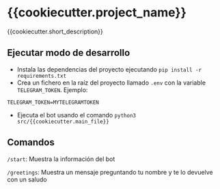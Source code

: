 # {{cookiecutter.project_name}}
{{cookiecutter.short_description}}

## Ejecutar modo de desarrollo
- Instala las dependencias del proyecto ejecutando `pip install -r requirements.txt`
- Crea un fichero en la raíz del proyecto llamado `.env` con la variable `TELEGRAM_TOKEN`. Ejemplo:
```
TELEGRAM_TOKEN=MYTELEGRAMTOKEN
```
- Ejecuta el bot usando el comando `python3 src/{{cookiecutter.main_file}}`

## Comandos
`/start`: Muestra la información del bot

`/greetings`: Muestra un mensaje preguntando tu nombre y te lo devuelve con un saludo